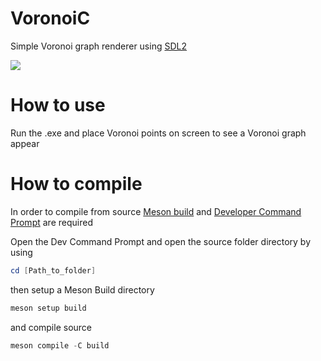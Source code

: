 # VoronoiC
Simple Voronoi graph renderer using [SDL2](https://www.libsdl.org/)

![](https://user-images.githubusercontent.com/31960595/189929905-039a72a8-69d5-4d3e-8595-907af8516c33.png)

# How to use
Run the .exe and place Voronoi points on screen to see a Voronoi graph appear

# How to compile
In order to compile from source [Meson build](https://mesonbuild.com/) and [Developer Command Prompt](https://docs.microsoft.com/en-us/visualstudio/ide/reference/command-prompt-powershell?view=vs-2022) are required

Open the Dev Command Prompt and open the source folder directory by using
```powershell
cd [Path_to_folder]
```

then setup a Meson Build directory
```powershell
meson setup build
```
and compile source
```powershell
meson compile -C build
```
